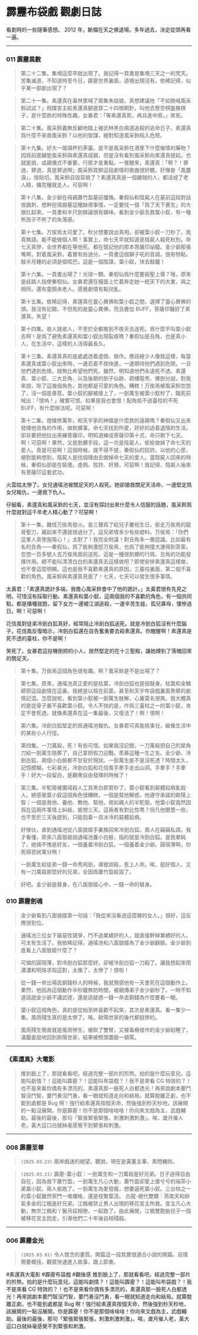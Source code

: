 # 霹靂布袋戲 觀劇日誌

看劇時的一些隨筆感想。 2012 年，斷檔在天之佛退場。多年過去，決定從頭再看一遍。

---

### 011 霹靂異數

> 第二十二集。集境這麼早就出現了。我記得一頁書是集境三天之一的梵天。苦集滅道，不知道時至今日，霹靂世界裏面，道境出現沒有。依稀記得，似乎某一部劇出現了？

> 第二十一集。素還真在毒林里喊了兩集朱姑娘。真想建議他「不如換喊風采鈴試試？」飛蝶宮主給素還真腳底穿二十四根銅針，叫他去懸空棋盤搬棋子，是什麼款的特殊性趣。女暴君：「等素還真死，再兵進中原。」笑死。

> 第二十集。風采鈴義無反顧地踏上被武林黑白兩道追殺的逃命日子。素還真爲什麼不來救風采鈴？以他的智謀，絕對知道風采鈴陷入危險。

> 第十九集。好大一玻璃杯的茅臺。是不是風采鈴在酒里下什麼催情的藥物？因爲前面鋪墊風采鈴與素還真成親，但是沒有看到風采鈴向素還真提起。也就是說，成親儀式不重要，行房才是重點。一覺醒來，素還真：「啊？！罪過，罪過，真是罪過啊」風采鈴買醉這段劇情的歌曲很好聽，好像是「風塵淚」，很貼切。風采鈴自毀容貌了？素還真真是一個雞賊的人，都活成了老人精，播完種就走人，可惡啊！

> 第十八集。金少爺在母親蕭竹盈墓前懺悔。秦假仙和陰屍人在墓前這段對話很諷刺，想幹挖墳掘墓這種缺德事情，一定要找一個「爲了天下蒼生」的大旗扛起來。一頁書和半尺劍辯論很有韻味。看到金少爺去救葉小釵，有一種熊孩子不熊了的失落感。

> 第十七集。万俟焉太可愛了。秋分想要說出真相，卻被葉小釵一刀秒了。我真無語。能不能做個人啊！事實上，命七天早就知道是陰屍人殺死秋別。命七天真慘，全世界都在等他死，都在惦記他的那本菩薩印祕籍。金少爺那張嘴啊，對着風采鈴，着實有些過分。一頁書這個獅子吼的音調，很有特點。敲半月鍾的必須是個啞巴，這是一個陰謀，葉小釵，快去敲鐘！

> 第十六集。一頁書出場了！光球一顆。秦假仙爲什麼要殺聖上儒？哦，原來是歧路人指使秦假仙。女暴君還在檯面上忙着奔走她一統天下的大業，與之相同，還有童顏未老人。感覺劇情有點兒亂。

> 第十五集。依稀記得，素還真在靈心異佛和葉小釵之間，選擇了靈心異佛的頭。我沒有記錯，不但死的是靈心異佛，而且疊加 BUFF，菩薩印醫好了素還真。失望！

> 第十四集。收人就收人，不至於全都推到不夜天去送死。爲什麼不叫葉小釵去啊！是爲了避免素還真和葉小釵出現裂痕嗎？秦假仙是丑角，也是真小人，在生活中，這樣的人活得最長久。

> 第十三集。素還真真的是處處透着虛僞、做作。應該極少人像我這樣，每當素還真或葉小釵出來時，一邊忍着不按快進，一邊期待他們遇到危險。一旦他們遇到危險，就無比希望他們死。雖然，明知道他們永遠死不透。素還真、葉小釵、三大丑角、以及後期的劍子仙跡、疏樓龍秀、佛劍分說，對我來說，除了這幾個角色，其他都是可愛的角色。糟糕！万俟焉被風采鈴忽悠了，沒一個是善茬。葉小釵的腳被接上了，一劍萬生被葉小釵秒了，臨死前喊出：「恨吶！」確實可恨，如果是我也會恨！配角抵不過臺柱的不死 BUFF，有什麼辦法呢。可惡啊！

> 第十二集。燈蝶修萬年，和天宇家的神蝶是什麼款的遠親嗎？秦假仙又出來發揮他丑角的作用，做骯髒事。命七天找到所愛，好好的過着退隱的生活。卻非要把他拉出來練菩薩印，明知道練成菩薩印第十式，命只剩下七天。啊！可惡啊！果然，又是骯髒手段，這一次是陰屍人，偷偷做掉了命七天的愛人。真是可惡啊！這個時候，就不得不提，秦假仙的狡詐，以他的心思，絕對能夠想到，陰屍人是找個理由去做掉命七天的愛人。當陰屍人回來的時候，秦假仙卻是在裝傻。虛僞、狡詐、奸猾，可惡啊！我記得，陰屍人後來有菩薩印這套武功。

火雲姑太慘了。女兒通瑤池被關足天的人殺死。她卻搶救關足天活命，一邊堅定爲女兒報仇，一邊救下仇人。

仔細看，素還真和風采鈴的七天，並沒有探討出來什麼令人信服的話題，風采鈴爲什麼就對這千年老人精心動了？可惡啊！

> 第十一集。難怪万俟焉發火。哀三聲爲了給兒子慶祝生日，偷走万俟焉的龍骨聖刀，藏起來不還就很過分了。這兄弟情多少有些塑料。万俟焉：「你們這羣人真使我噁心！」太對了！我完全附議！對丑角多一層認識。比如最有名的丑角——秦假仙，爲了能夠激怒万俟焉，也爲了能夠撞大運得到答案，忽悠一百多號人去万俟焉面前送死。這是一種很骯髒的行爲，丑角的功能發揮作用。總不能叫清清白白的素還真去這樣做吧？即使安排素還真這樣做，也不會這麼明顯。這也是我不喜歡素還真的原因，三臺柱裏面，第二個不喜歡的角色。風采鈴與素還真見面了！七天，七天可以發生很多事情。

太黃君：「素還真詭計多端，我擔心風采鈴會中了他的詭計。」太黃君很有先見之明，可惜沒有採取行動。素還真和葉小釵，這兩個我的不喜歡的角色，有一個共同點，都是播種就跑，留下女方一邊被江湖追殺，一邊辛苦生娃，孤兒寡母，悽慘過日。啊！可惡啊！

花信風對徒弟冷劍白狐真好，經常阻止冷劍白狐送死。就是冷劍白狐沒有什麼腦子。花信風反復暗示，冷劍白狐還在自告奮勇要去殺素還真。你醒醒啊！素還真是死不透的臺柱，你不是啊！

笑死了。女暴君這投機倒把的小人，居然堅定的在十三聖殿，讓她蹲到了落魄回來的關足天。

> 第十集。万俟焉這個角色很有趣。啊？風采鈴是不是出場了？

> 第七集。原來，通瑤池真正愛的是枯葉，冷劍白狐也是個替身。枯葉和金鱗蟒邪這段劇情在這裏。我總是以爲在前面，甚至和天宇布袋戲裏面黑蟒的劇情記混。怎麼說呢，看到葉小釵被一劍萬生肢解，心裏莫名很爽。我大概真的是從骨子裏不喜歡葉小釵。令人不快的是，作爲三臺柱之一的葉小釵，肯定不會死透。就像素還真在這一集最後，又復活了！啊！恨啊！

> 第六集。冷劍白狐堅定的爲通瑤池報仇。女暴君可真能挑事兒，級像生活中的某些小人行徑。

> 第四集。一刀萬殺，死！有些可惜。如果我沒記錯，一刀萬殺把自己的犀角刀給一劍萬生陪葬了，自己拿把假刀迎戰。羨慕這種一生之友。金少爺、冷劍白狐，兩個小白臉都不甘安於現狀。一劍萬生是不是沒死透？時間太久，記憶模糊。七彩昊光，冷劍白狐和花信風手牽手走出山洞。手牽手？手牽手！好大一段留白，是觀衆自由發揮的時候了！

> 第三集。半駝廢被魔域殺人工具黑白郎君秒了。葉小釵看到屍體起痟亂殺人。總感覺葉小釵這個角色很糟糕，一個是幫他解惑，他遵守承諾的歐陽上智；一個是救他、養他、教他、幫他，視如親人的半駝廢。他葉小釵竟然因爲在這兩件事情上糾結，能想三天。這兩者有對比性嗎？但凡他聰慧一些，也不至於三天後趕到，只能抱着一具冰冷的屍體起痟。

> 好傢伙，直到通瑤池從八面狼姬手裏換回來冷劍白狐，兩人在竊竊私語。我才看懂，原來八面狼姬說通瑤池養小白臉，指的就是冷劍白狐。是我單純了，她倆不愧是好友，一個養着冷劍白狐，一個養着金少爺。圓宿薄啊，你死得苦狀萬分啊！

> 一劍萬生給徒弟一錢一命秀飛劍，導致誤殺，惹上人命。唉，挺好個人，又有一刀萬殺那麼好的兄弟，全因爲蕭竹盈給毀了。

> 好吧。金少爺是替身，在八面狼姬心中，一錢一命的替身。

### 010 霹靂劍魂

> 金少爺看到八面狼姬第一句話：「我從來沒看過這麼醜的女人。」很好，這反應很到位。

> 通瑤池三位女下屬惡性競爭，鬥不過業績好的人，就直接幹掉業績好的人。可太有生活了。我依稀記得，通瑤池和八面狼姬為了金少爺翻臉。金少爺到底看上八面狼姬什麼了？

> 可憐的圓宿薄，對冷劍白狐那麼好，卻被冷劍白狐一刀殺了。讓我想起來雨瀟瀟和明珠求瑕這對，太像了，太慘了！恨啦！

> 從一錢一命出場丟銅錢秒人的時候，我就預感他有一天會死在這個動作上。果然，他因為這個動作半秒鐘無防時間，被親傳弟子金少爺秒了。一時不知道該說金少爺不講武德，還是該疑惑一錢一命丟銅錢為什麼要看一眼。

> 葉小釵這個角色，真的是從始至終喜歡不起來，其次是素還真。看一集少一集。風雨殘生真的是太慘了。唉。歐陽世家的後代都挺慘的。

> 風雨殘生簡直就是風雨慘生，被砍了雙臂，又被毒癮發作的金少爺給睡了，滿腹委屈地回到歐陽世家，結果被劈頭蓋臉一頓罵。

---

### 《素還真》大電影

> 推到臉上了，那就看看吧。經過完整一部片的煎熬。拍的是什麼玩意兒。這能叫劇情？！這能叫霹靂？！這能叫布袋戲？！我不是來看 CG 特效的？！也不是來看你偶有多漂亮的，素還真那一臉死人白都透光！再來說劇本要鬥智沒鬥智，要鬥勇沒鬥勇，看一眼就知道走向和結局。就算脫離正劇，也不能到處都是 Bug 啊！強行給素還真按個天命，然後強到秒天秒地，該展開的一點沒展開。你是霹靂！你不是那個啥啥啥！你向來文戲為主，武戲輔助。最後的最後，那句「緊張緊張緊張，刺激刺激刺激」。唉，歲月催人老，黃大這口白就絲毫感覺不到緊張和刺激。

---

### 008 霹靂至尊

> `(2025.03.23)` 兩岸戲迷的絕望。聽說，現在是黃董主筆、素問輔佐。

> `(2025.03.21)` 霹靂-葉小釵：一劍萬生和一刀萬殺是好兄弟。日子過得自由自在，因為救下蕭竹盈，一劍萬生凡心大動，蕭竹盈卻愛上傻兮兮的端茶小弟葉小釵。兩人偷跑了。一劍萬生為愛發瘋，想要逼死葉小釵。三台柱之一的葉小釵雖然家門一堆爛帳，還是枝繁葉茂。 古龍-絕代雙驕：燕南天和帥氣多金的江楓是好兄弟。江楓被禁止男人出現的移花宮主所救。宮主凡心大動，無奈江楓和丫鬟月奴相戀，一起跑了。由此展開，江楓雙胞胎兒子一個被移花宮主抱走，引導他們二十年後自相殘殺。

---

### 006 霹靂金光

> `(2025.03.01)` 令人懷念的畫質。開篇這一段其實很適合小說的開篇。前情簡要概括，觀眾快速進入故事，跟上節奏。

#素還真大電影 #霹靂布袋戲 #觀後感
推到臉上了，那就看看吧。經過完整一部片的煎熬。拍的是什麼玩意兒。這能叫劇情？！這能叫霹靂？！這能叫布袋戲？！我不是來看 CG 特效的？！也不是來看你偶有多漂亮的，素還真那一臉死人白都透光！再來說劇本要鬥智沒鬥智，要鬥勇沒鬥勇，看一眼就知道走向和結局。就算脫離正劇，也不能到處都是 Bug 啊！強行給素還真按個天命，然後強到秒天秒地，該展開的一點沒展開。你是霹靂！你不是那個啥啥啥！你向來文戲為主，武戲輔助。最後的最後，那句「緊張緊張緊張，刺激刺激刺激」。唉，歲月催人老，黃大這口白就絲毫感覺不到緊張和刺激。
